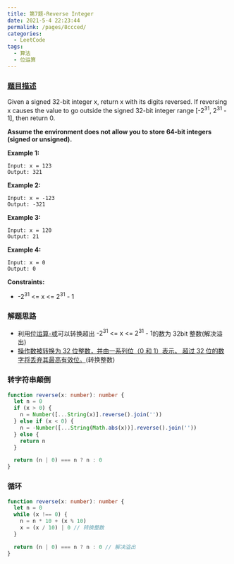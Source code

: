 ```yaml
---
title: 第7题-Reverse Integer
date: 2021-5-4 22:23:44
permalink: /pages/8ccced/
categories:
  - LeetCode
tags:
  - 算法
  - 位运算
---
```


### [题目描述](https://leetcode-cn.com/problems/reverse-integer/)

Given a signed 32-bit integer <span class="span-shadow">x</span>, return <span class="span-shadow">x</span> with its digits reversed. If reversing <span class="span-shadow">x</span> causes the value to go outside the signed 32-bit integer range <span class="span-shadow">[-2<sup>31</sup>, 2<sup>31</sup> - 1]</span>, then return <span class="span-shadow">0</span>.

**Assume the environment does not allow you to store 64-bit integers (signed or unsigned).**

<!-- more -->

**Example 1:**

```
Input: x = 123
Output: 321
```

**Example 2:**

```
Input: x = -123
Output: -321
```

**Example 3:**

```
Input: x = 120
Output: 21
```

**Example 4:**

```
Input: x = 0
Output: 0
```

**Constraints:**

- <span class="span-shadow">-2<sup>31</sup> <= x <= 2<sup>31</sup> - 1</span>

### 解题思路

- 利用[位运算-或](http://localhost:8080/pages/339ea6/#%E6%88%96%E8%BF%90%E7%AE%97)可以转换超出 <span class="span-shadow">-2<sup>31</sup> <= x <= 2<sup>31</sup> - 1</span>的数为 32bit 整数(解决溢出)
- [操作数被转换为 32 位整数，并由一系列位（0 和 1）表示。 超过 32 位的数字将丢弃其最高有效位。](https://developer.mozilla.org/zh-CN/docs/Web/JavaScript/Reference/Operators/Bitwise_AND)(转换整数)

### 转字符串颠倒

```TypeScript
function reverse(x: number): number {
  let n = 0
  if (x > 0) {
    n = Number([...String(x)].reverse().join(''))
  } else if (x < 0) {
    n = -Number([...String(Math.abs(x))].reverse().join(''))
  } else {
    return n
  }

  return (n | 0) === n ? n : 0
}
```

### 循环

```TypeScript
function reverse(x: number): number {
  let n = 0
  while (x !== 0) {
    n = n * 10 + (x % 10)
    x = (x / 10) | 0 // 转换整数
  }

  return (n | 0) === n ? n : 0 // 解决溢出
}
```
